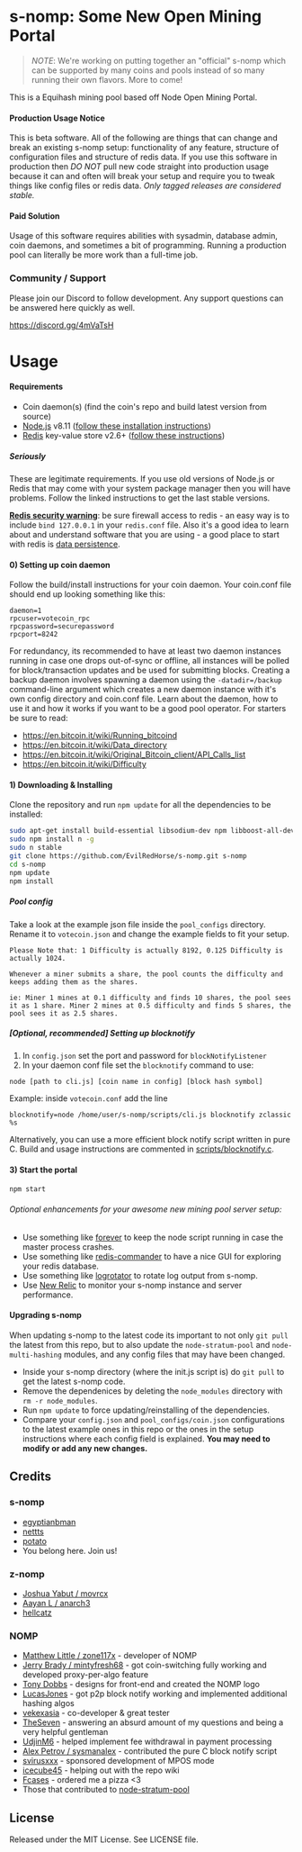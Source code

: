 # s-nomp: Some New Open Mining Portal

> *NOTE*:
> We're working on putting together an "official" s-nomp which can be supported by many coins and pools instead of so many running their own flavors. More to come!

This is a Equihash mining pool based off Node Open Mining Portal.

#### Production Usage Notice
This is beta software. All of the following are things that can change and break an existing s-nomp setup: functionality of any feature, structure of configuration files and structure of redis data. If you use this software in production then *DO NOT* pull new code straight into production usage because it can and often will break your setup and require you to tweak things like config files or redis data. *Only tagged releases are considered stable.*

#### Paid Solution
Usage of this software requires abilities with sysadmin, database admin, coin daemons, and sometimes a bit of programming. Running a production pool can literally be more work than a full-time job. 

### Community / Support

Please join our Discord to follow development. Any support questions can be answered here quickly as well.

https://discord.gg/4mVaTsH

# Usage

#### Requirements
* Coin daemon(s) (find the coin's repo and build latest version from source)
* [Node.js](http://nodejs.org/) v8.11 ([follow these installation instructions](https://github.com/nodejs/node))
* [Redis](http://redis.io/) key-value store v2.6+ ([follow these instructions](http://redis.io/topics/quickstart))

##### Seriously
These are legitimate requirements. If you use old versions of Node.js or Redis that may come with your system package manager then you will have problems. Follow the linked instructions to get the last stable versions.

[**Redis security warning**](http://redis.io/topics/security): be sure firewall access to redis - an easy way is to
include `bind 127.0.0.1` in your `redis.conf` file. Also it's a good idea to learn about and understand software that
you are using - a good place to start with redis is [data persistence](http://redis.io/topics/persistence).

#### 0) Setting up coin daemon
Follow the build/install instructions for your coin daemon. Your coin.conf file should end up looking something like this:
```
daemon=1
rpcuser=votecoin_rpc
rpcpassword=securepassword
rpcport=8242
```
For redundancy, its recommended to have at least two daemon instances running in case one drops out-of-sync or offline,
all instances will be polled for block/transaction updates and be used for submitting blocks. Creating a backup daemon
involves spawning a daemon using the `-datadir=/backup` command-line argument which creates a new daemon instance with
it's own config directory and coin.conf file. Learn about the daemon, how to use it and how it works if you want to be
a good pool operator. For starters be sure to read:
   * https://en.bitcoin.it/wiki/Running_bitcoind
   * https://en.bitcoin.it/wiki/Data_directory
   * https://en.bitcoin.it/wiki/Original_Bitcoin_client/API_Calls_list
   * https://en.bitcoin.it/wiki/Difficulty


#### 1) Downloading & Installing

Clone the repository and run `npm update` for all the dependencies to be installed:

```bash
sudo apt-get install build-essential libsodium-dev npm libboost-all-dev
sudo npm install n -g
sudo n stable
git clone https://github.com/EvilRedHorse/s-nomp.git s-nomp
cd s-nomp
npm update
npm install
```

##### Pool config
Take a look at the example json file inside the `pool_configs` directory. Rename it to `votecoin.json` and change the
example fields to fit your setup.

```
Please Note that: 1 Difficulty is actually 8192, 0.125 Difficulty is actually 1024.

Whenever a miner submits a share, the pool counts the difficulty and keeps adding them as the shares. 

ie: Miner 1 mines at 0.1 difficulty and finds 10 shares, the pool sees it as 1 share. Miner 2 mines at 0.5 difficulty and finds 5 shares, the pool sees it as 2.5 shares. 
```


##### [Optional, recommended] Setting up blocknotify
1. In `config.json` set the port and password for `blockNotifyListener`
2. In your daemon conf file set the `blocknotify` command to use:
```
node [path to cli.js] [coin name in config] [block hash symbol]
```
Example: inside `votecoin.conf` add the line
```
blocknotify=node /home/user/s-nomp/scripts/cli.js blocknotify zclassic %s
```

Alternatively, you can use a more efficient block notify script written in pure C. Build and usage instructions
are commented in [scripts/blocknotify.c](scripts/blocknotify.c).


#### 3) Start the portal

```bash
npm start
```

###### Optional enhancements for your awesome new mining pool server setup:
* Use something like [forever](https://github.com/nodejitsu/forever) to keep the node script running
in case the master process crashes. 
* Use something like [redis-commander](https://github.com/joeferner/redis-commander) to have a nice GUI
for exploring your redis database.
* Use something like [logrotator](http://www.thegeekstuff.com/2010/07/logrotate-examples/) to rotate log 
output from s-nomp.
* Use [New Relic](http://newrelic.com/) to monitor your s-nomp instance and server performance.


#### Upgrading s-nomp
When updating s-nomp to the latest code its important to not only `git pull` the latest from this repo, but to also update
the `node-stratum-pool` and `node-multi-hashing` modules, and any config files that may have been changed.
* Inside your s-nomp directory (where the init.js script is) do `git pull` to get the latest s-nomp code.
* Remove the dependenices by deleting the `node_modules` directory with `rm -r node_modules`.
* Run `npm update` to force updating/reinstalling of the dependencies.
* Compare your `config.json` and `pool_configs/coin.json` configurations to the latest example ones in this repo or the ones in the setup instructions where each config field is explained. <b>You may need to modify or add any new changes.</b>


Credits
-------
### s-nomp
* [egyptianbman](https://github.com/egyptianbman)
* [nettts](https://github.com/nettts)
* [potato](https://github.com/zzzpotato)
* You belong here. Join us!

### z-nomp
* [Joshua Yabut / movrcx](https://github.com/joshuayabut)
* [Aayan L / anarch3](https://github.com/aayanl)
* [hellcatz](https://github.com/hellcatz)

### NOMP
* [Matthew Little / zone117x](https://github.com/zone117x) - developer of NOMP
* [Jerry Brady / mintyfresh68](https://github.com/bluecircle) - got coin-switching fully working and developed proxy-per-algo feature
* [Tony Dobbs](http://anthonydobbs.com) - designs for front-end and created the NOMP logo
* [LucasJones](//github.com/LucasJones) - got p2p block notify working and implemented additional hashing algos
* [vekexasia](//github.com/vekexasia) - co-developer & great tester
* [TheSeven](//github.com/TheSeven) - answering an absurd amount of my questions and being a very helpful gentleman
* [UdjinM6](//github.com/UdjinM6) - helped implement fee withdrawal in payment processing
* [Alex Petrov / sysmanalex](https://github.com/sysmanalex) - contributed the pure C block notify script
* [svirusxxx](//github.com/svirusxxx) - sponsored development of MPOS mode
* [icecube45](//github.com/icecube45) - helping out with the repo wiki
* [Fcases](//github.com/Fcases) - ordered me a pizza <3
* Those that contributed to [node-stratum-pool](//github.com/zone117x/node-stratum-pool#credits)

License
-------
Released under the MIT License. See LICENSE file.
